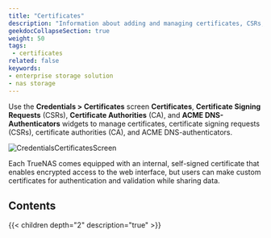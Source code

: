 ```yaml
---
title: "Certificates"
description: "Information about adding and managing certificates, CSRs, CAs, and ACME DNS-Authenticators in TrueNAS SCALE."
geekdocCollapseSection: true
weight: 50
tags:
 - certificates
related: false
keywords:
- enterprise storage solution
- nas storage 
---
```


Use the **Credentials > Certificates** screen **Certificates**, **Certificate Signing Requests** (CSRs), **Certificate Authorities** (CA), and **ACME DNS-Authenticators** widgets to manage certificates, certificate signing requests (CSRs), certificate authorities (CA), and ACME DNS-authenticators.

![CredentialsCertificatesScreen](/images/SCALE/Credentials/CredentialsCertificatesScreen.png "Credentials Certificates Screen")

Each TrueNAS comes equipped with an internal, self-signed certificate that enables encrypted access to the web interface, but users can make custom certificates for authentication and validation while sharing data.

<div class="noprint">

## Contents

{{< children depth="2" description="true" >}}

</div>
